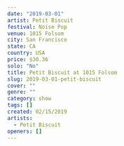 ```yaml
---
date: "2019-03-01"
artist: Petit Biscuit
festival: Noise Pop
venue: 1015 Folsom
city: San Francisco
state: CA
country: USA
price: $30.36
solo: "No"
title: Petit Biscuit at 1015 Folsom
slug: 2019-03-01-petit-biscuit
cover: ""
genre: ""
category: show
tags: []
created: 02/15/2019
artists:
  - Petit Biscuit
openers: []
---
```

